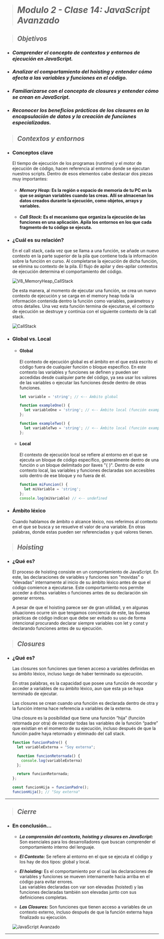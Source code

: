> # ***Modulo 2 - Clase 14: JavaScript Avanzado***

> ## ***Objetivos***

* ### *Comprender el concepto de contextos y entornos de ejecución en JavaScript.*

* ### *Analizar el comportamiento del hoisting y entender cómo afecta a las variables y funciones en el código.*

* ### *Familiarizarse con el concepto de closures y entender cómo se crean en JavaScript.*

* ### *Reconocer los beneficios prácticos de los closures en la encapsulación de datos y la creación de funciones especializadas.*

> ## ***Contextos y entornos***

* ### **Conceptos clave**

  El tiempo de ejecución de los programas (runtime) y el motor de ejecución de código, hacen referencia al entorno donde se ejecutan nuestros scripts. Dentro de esos elementos cabe destacar dos piezas muy importantes:

  * #### ***Memory Heap:*** Es la región o espacio de memoria de tu PC en la que se asignan variables cuando las creas. Allí se almacenan los datos creados durante la ejecución, como objetos, arrays y variables.
    
  * #### ***Call Stack:*** Es el mecanismo que organiza la ejecución de las funciones en una aplicación. Apila los entornos en los que cada fragmento de tu código se ejecuta.

* ### **¿Cuál es su relación?**

  En el call stack, cada vez que se llama a una función, se añade un nuevo contexto en la parte superior de la pila que contiene toda la información sobre la función en curso. Al completarse la ejecución de dicha función, se elimina su contexto de la pila. El flujo de apilar y des-apilar contextos de ejecución determina el comportamiento del código.

  ![V8_MemoryHeap_CallStack](v8_MemoryHeap_CallStack.png)

  De esta manera, al momento de ejecutar una función, se crea un nuevo contexto de ejecución y se carga en el memory heap toda la información contenida dentro la función como variables, parámetros y otros detalles. Una vez esta función termina de ejecutarse, el contexto de ejecución se destruye y continúa con el siguiente contexto de la call stack.

  ![CallStack](./CallStack.png)

* ### **Global vs. Local**

  * #### **Global**
    
    El contexto de ejecución global es el ámbito en el que está escrito el código fuera de cualquier función o bloque específico. En este contexto las variables y funciones se definen y pueden ser accedidas desde cualquier parte del código, ya sea usar los valores de las variables o ejecutar las funciones desde dentro de otras funciones.

    ```javascript
    let variable = 'string'; // <-- Ámbito global

    function exampleOne() {
      let variableOne = 'string'; // <-- Ámbito local (función exampleOne)
    };

    function exampleTwo() {
      let variableTwo = 'string'; // <-- Ámbito local (función exampleTwo)
    };
    ```
    
  * #### **Local**

    El contexto de ejecución local se refiere al entorno en el que se ejecuta un bloque de código específico, generalmente dentro de una función o un bloque delimitado por llaves "{ }". Dentro de este contexto local, las variables y funciones declaradas son accesibles solo dentro de ese bloque y no fuera de él.

    ```javascript
    function miFuncion() {
      let miVariable = 'string';
    };
    console.log(miVariable) // <-- undefined
    ```

* ### **Ámbito léxico**

  Cuando hablamos de ámbito o alcance léxico, nos referimos al contexto en el que se busca y se resuelve el valor de una variable. En otras palabras, donde estas pueden ser referenciadas y qué valores tienen.

> ## ***Hoisting***

* ### **¿Qué es?**

  El proceso de hoisting consiste en un comportamiento de JavaScript. En este, las declaraciones de variables y funciones son "movidas" o “elevadas” internamente al inicio de su ámbito léxico antes de que el código comience a ejecutarse. Este comportamiento nos permite acceder a dichas variables o funciones antes de su declaración sin generar errores.

  A pesar de que el hoisting parece ser de gran utilidad, y en algunas situaciones ocurre sin que tengamos conciencia de este, las buenas prácticas de código indican que debe ser evitado su uso de forma intencional procurando declarar siempre variables con let y const y declarando funciones antes de su ejecución.

> ## ***Closures***

* ### **¿Qué es?**

  Las closures son funciones que tienen acceso a variables definidas en su ámbito léxico, incluso luego de haber terminado su ejecución.

  En otras palabras, es la capacidad que posee una función de recordar y acceder a variables de su ámbito léxico, aun que esta ya se haya terminado de ejecutar.

  Las closures se crean cuando una función es declarada dentro de otra y la función interna hace referencia a variables de la externa.

  Una closure es la posibilidad que tiene una función “hija” (función retornada por otra) de recordar todas las variables de la función “padre” que existían en el momento de su ejecución, incluso después de que la función padre haya retornado y eliminado del call stack.

  ```javascript
  function funcionPadre() {
    let variableExterna = "Soy externa";

    function funcionRetornada() {
      console.log(variableExterna)
    };

    return funcionRetornada;
  };

  const funcionHija = funcionPadre();
  funcionHija(); // "Soy externa"
  ```
***
> ## ***Cierre***

* ### **En conclusión...**

  * ***La comprensión del contexto, hoisting y closures en JavaScript:*** Son esenciales para los desarrolladores que buscan comprender el comportamiento interno del lenguaje.

  * ***El Contexto:*** Se refiere al entorno en el que se ejecuta el código y los hay de dos tipos: global y local.

  * ***El hoisting:*** Es el comportamiento por el cual las declaraciones de variables y funciones se mueven internamente hacia arriba en el código para evitar errores.  
    Las variables declaradas con var son elevadas (hoisted) y las funciones declaradas también son elevadas junto con sus definiciones completas.

  * ***Las Closures:*** Son funciones que tienen acceso a variables de un contexto externo, incluso después de que la función externa haya finalizado su ejecución.

  ![JavaScript Avanzado](./cierreJsAvanzado.png)
***